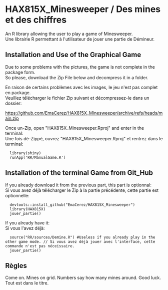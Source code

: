 # HAX815X_Minesweeper / Des mines et des chiffres
An R library allowing the user to play a game of Minesweeper.  
Une librairie R permettant à l'utilisateur de jouer une partie de Démineur.

## Installation and Use of the Graphical Game

Due to some problems with the pictures, the game is not complete in the package form.  
So please, download the Zip File below and decompress it in a folder.

En raison de certains problèmes avec les images, le jeu n'est pas complet en package.  
Veuillez télécharger le fichier Zip suivant et décompressez-le dans un dossier:

  https://github.com/EmaCerez/HAX815X_Minesweeper/archive/refs/heads/main.zip

Once un-Zip, open "HAX815X_Minesweeper.Rproj" and enter in the terminal:  
Une fois dé-Zippé, ouvrez "HAX815X_Minesweeper.Rproj" et rentrez dans le terminal:

```
  library(shiny)
  runApp('RR/ManualGame.R')
```  

## Installation of the terminal Game from Git_Hub

If you already download it from the previous part, this part is optionnal:  
Si vous avez déjà télécharger le Zip à la partie précédente, cette partie est optionnelle:

```
  devtools::install_github("EmaCerez/HAX815X_Minesweeper")
  library(HAX815X)
  jouer_partie()
``` 

If you already have it:  
Si vous l'avez déjà:

```
  source("RR/sources/Demine.R") #Useless if you already play in the other game mode. // Si vous avez déjà jouer avec l'interface, cette commande n'est pas néceissaire.
  jouer_partie()
``` 



## Règles

Come on. Mines on grid. Numbers say how many mines around. Good luck.  
Tout est dans le titre.
